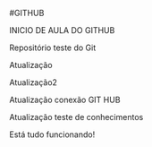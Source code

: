 #GITHUB


INICIO DE AULA DO GITHUB

Repositório teste do Git

Atualização

Atualização2 

Atualização conexão GIT HUB

Atualização teste de conhecimentos

Está tudo funcionando!



